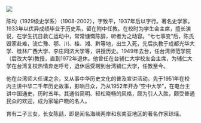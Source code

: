 ![](https://s2.loli.net/2022/08/14/Z7uvktgRs6PSw1x.jpg)

陈均（1929级史学系）（1908-2002），字致平，1937年后以字行。著名史学家。1933年以优异成绩毕业于历史系，留在附中任教。在校时为学生会主席，擅长演说，在学生抗日救亡运动中，常常慷慨陈辞，听者为之动容。“七七事变”后，陈氏毁家赴难，流亡豫、鄂、川、桂、湘、黔等地，出生入死，先后执教于成都光华大学、桂林广西大学、李庄同济大学等，讲授历史。1949年去台，任台湾师范学院（后改大学)教授，直到1972年退休。他曾任在台辅仁大学校友会主席，为辅仁大学在台湾复校热情奔走呼号，退休后受聘到台湾铺仁大学，任教至今。

他在台湾师大任课之余，又从事中华历史文化的普及宣讲活动。先于1951年在校内主讲中华二千年历史故事，影响日众，乃从1952年开办“空中大学”，在电台主讲中国通史，历时五年。其通俗简明、轻松晓畅的风格，颇为引人入胜，颇受普通民众的欢迎，成为家喻户晓的名人。

育有二子三女，长女陈喆，即是闻名海峡两岸和东南亚地区的著名作家琼瑶。